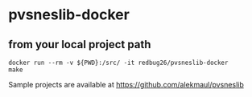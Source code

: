 # pvsneslib-docker

## from your local project path
```
docker run --rm -v ${PWD}:/src/ -it redbug26/pvsneslib-docker
make
```

Sample projects are available at https://github.com/alekmaul/pvsneslib


